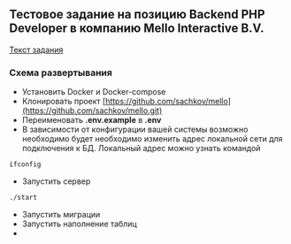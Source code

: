 ## Тестовое задание на позицию Backend PHP Developer в компанию Mello Interactive B.V.

[Текст задания](/public/Backend_PHP_Developer_Laravel_Test_Assignment_Email_Mello_Recruitment.pdf)  

### Схема развертывания

- Установить Docker и Docker-compose  
- Клонировать проект [https://github.com/sachkov/mello](https://github.com/sachkov/mello.git)  
- Переименовать **.env.example** в **.env**
- В зависимости от конфигурации вашей системы возможно необходимо будет необходимо изменить адрес локальной сети для подключения к БД. Локальный адрес можно узнать командой
```bash
ifconfig
```
- Запустить сервер
```bash
./start
```
- Запустить миграции
- Запустить наполнение таблиц
- 
